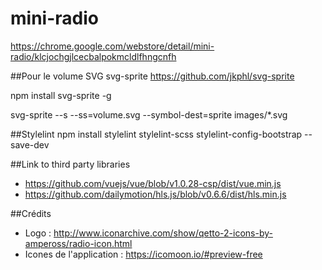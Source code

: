 # mini-radio
https://chrome.google.com/webstore/detail/mini-radio/klcjochgjlcecbalpokmcldlfhngcnfh





##Pour le volume SVG
svg-sprite
https://github.com/jkphl/svg-sprite

npm install svg-sprite -g

svg-sprite --s --ss=volume.svg --symbol-dest=sprite images/*.svg


##Stylelint
npm install stylelint stylelint-scss stylelint-config-bootstrap --save-dev

##Link to third party libraries
- https://github.com/vuejs/vue/blob/v1.0.28-csp/dist/vue.min.js
- https://github.com/dailymotion/hls.js/blob/v0.6.6/dist/hls.min.js


##Crédits

- Logo : http://www.iconarchive.com/show/qetto-2-icons-by-ampeross/radio-icon.html
- Icones de l'application : https://icomoon.io/#preview-free
